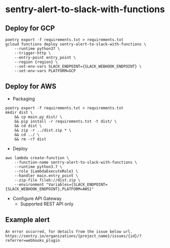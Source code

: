 # sentry-alert-to-slack-with-functions

## Deploy for GCP

```shell
poetry export -f requirements.txt > requirements.txt
gcloud functions deploy sentry-alert-to-slack-with-functions \
    --runtime python37 \
    --trigger-http \
    --entry-point entry_point \
    --region {region} \
    --set-env-vars SLACK_ENDPOINT={SLACK_WEBHOOK_ENDPOINT} \
    --set-env-vars PLATFORM=GCP
```

## Deploy for AWS

* Packaging

```shell
poetry export -f requirements.txt > requirements.txt
mkdir dist \
    && cp main.py dist/ \
    && pip install -r requirements.txt -t dist/ \
    && cd dist \
    && zip -r ../dist.zip * \
    && cd ../ \
    && rm -rf dist
```

* Deploy

```shell
aws lambda create-function \
    --function-name sentry-alert-to-slack-with-functions \
    --runtime python3.7 \
    --role {LambdaExecuteRole} \
    --handler main.entry_point \
    --zip-file fileb://dist.zip \
    --environment "Variables={SLACK_ENDPOINT={SLACK_WEBHOOK_ENDPOINT},PLATFORM=AWS}"
```

* Configure API Gateway
    - Supported REST API only

## Example alert

```
An error occurred, for details from the issue below url.
https://sentry.io/organizations/{project_name}/issues/{id}/?referrer=webhooks_plugin
```
